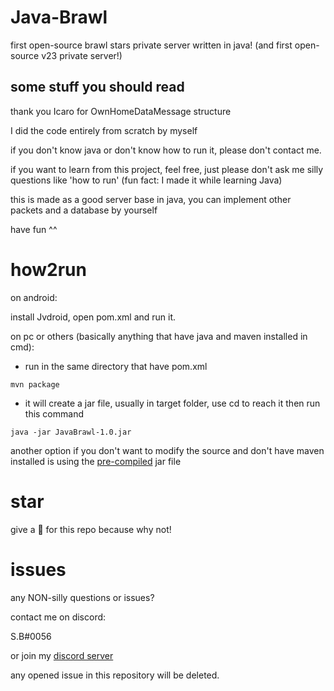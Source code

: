 # Java-Brawl
first open-source brawl stars private server written in java! (and first open-source v23 private server!)
## some stuff you should read
thank you Icaro for OwnHomeDataMessage structure

I did the code entirely from scratch by myself

if you don't know java or don't know how to run it, please don't contact me.

if you want to learn from this project, feel free, just please don't ask me silly questions like 'how to run' (fun fact: I made it while learning Java)

this is made as a good server base in java, you can implement other packets and a database by yourself

have fun ^^


# how2run
on android:

install Jvdroid, open pom.xml and run it.

on pc or others (basically anything that have java and maven installed in cmd):

- run in the same directory that have pom.xml
```
mvn package
```
- it will create a jar file, usually in target folder, use cd to reach it then run this command
```
java -jar JavaBrawl-1.0.jar
```

another option if you don't want to modify the source and don't have maven installed is using the [pre-compiled](https://github.com/SB-9838/Java-Brawl/main/pre-compiled/) jar file

# star
give a 🌟 for this repo because why not!

# issues
any NON-silly questions or issues?

contact me on discord:

S.B#0056

or join my [discord server](https://discord.gg/b2ejYcJjqA)

any opened issue in this repository will be deleted.
